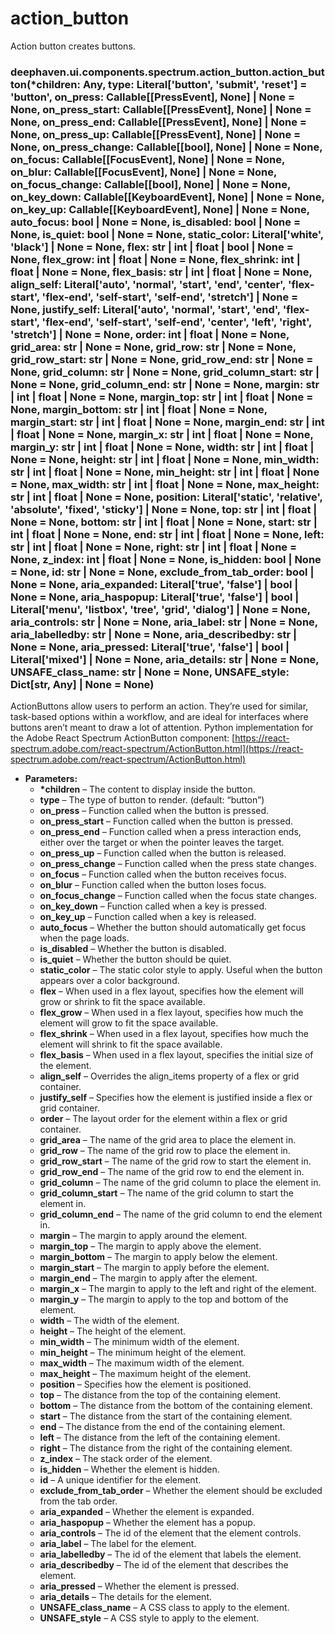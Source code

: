 # action_button

Action button creates buttons.

<a id="module-deephaven.ui.components.spectrum.action_button"></a>

### deephaven.ui.components.spectrum.action_button.action_button(\*children: Any, type: Literal['button', 'submit', 'reset'] = 'button', on_press: Callable[[PressEvent], None] | None = None, on_press_start: Callable[[PressEvent], None] | None = None, on_press_end: Callable[[PressEvent], None] | None = None, on_press_up: Callable[[PressEvent], None] | None = None, on_press_change: Callable[[bool], None] | None = None, on_focus: Callable[[FocusEvent], None] | None = None, on_blur: Callable[[FocusEvent], None] | None = None, on_focus_change: Callable[[bool], None] | None = None, on_key_down: Callable[[KeyboardEvent], None] | None = None, on_key_up: Callable[[KeyboardEvent], None] | None = None, auto_focus: bool | None = None, is_disabled: bool | None = None, is_quiet: bool | None = None, static_color: Literal['white', 'black'] | None = None, flex: str | int | float | bool | None = None, flex_grow: int | float | None = None, flex_shrink: int | float | None = None, flex_basis: str | int | float | None = None, align_self: Literal['auto', 'normal', 'start', 'end', 'center', 'flex-start', 'flex-end', 'self-start', 'self-end', 'stretch'] | None = None, justify_self: Literal['auto', 'normal', 'start', 'end', 'flex-start', 'flex-end', 'self-start', 'self-end', 'center', 'left', 'right', 'stretch'] | None = None, order: int | float | None = None, grid_area: str | None = None, grid_row: str | None = None, grid_row_start: str | None = None, grid_row_end: str | None = None, grid_column: str | None = None, grid_column_start: str | None = None, grid_column_end: str | None = None, margin: str | int | float | None = None, margin_top: str | int | float | None = None, margin_bottom: str | int | float | None = None, margin_start: str | int | float | None = None, margin_end: str | int | float | None = None, margin_x: str | int | float | None = None, margin_y: str | int | float | None = None, width: str | int | float | None = None, height: str | int | float | None = None, min_width: str | int | float | None = None, min_height: str | int | float | None = None, max_width: str | int | float | None = None, max_height: str | int | float | None = None, position: Literal['static', 'relative', 'absolute', 'fixed', 'sticky'] | None = None, top: str | int | float | None = None, bottom: str | int | float | None = None, start: str | int | float | None = None, end: str | int | float | None = None, left: str | int | float | None = None, right: str | int | float | None = None, z_index: int | float | None = None, is_hidden: bool | None = None, id: str | None = None, exclude_from_tab_order: bool | None = None, aria_expanded: Literal['true', 'false'] | bool | None = None, aria_haspopup: Literal['true', 'false'] | bool | Literal['menu', 'listbox', 'tree', 'grid', 'dialog'] | None = None, aria_controls: str | None = None, aria_label: str | None = None, aria_labelledby: str | None = None, aria_describedby: str | None = None, aria_pressed: Literal['true', 'false'] | bool | Literal['mixed'] | None = None, aria_details: str | None = None, UNSAFE_class_name: str | None = None, UNSAFE_style: Dict[str, Any] | None = None)

ActionButtons allow users to perform an action. They’re used for similar, task-based options within a workflow, and are ideal for interfaces where buttons aren’t meant to draw a lot of attention.
Python implementation for the Adobe React Spectrum ActionButton component: [https://react-spectrum.adobe.com/react-spectrum/ActionButton.html](https://react-spectrum.adobe.com/react-spectrum/ActionButton.html)

* **Parameters:**
  * **\*children** – The content to display inside the button.
  * **type** – The type of button to render. (default: “button”)
  * **on_press** – Function called when the button is pressed.
  * **on_press_start** – Function called when the button is pressed.
  * **on_press_end** – Function called when a press interaction ends, either over the target or when the pointer leaves the target.
  * **on_press_up** – Function called when the button is released.
  * **on_press_change** – Function called when the press state changes.
  * **on_focus** – Function called when the button receives focus.
  * **on_blur** – Function called when the button loses focus.
  * **on_focus_change** – Function called when the focus state changes.
  * **on_key_down** – Function called when a key is pressed.
  * **on_key_up** – Function called when a key is released.
  * **auto_focus** – Whether the button should automatically get focus when the page loads.
  * **is_disabled** – Whether the button is disabled.
  * **is_quiet** – Whether the button should be quiet.
  * **static_color** – The static color style to apply. Useful when the button appears over a color background.
  * **flex** – When used in a flex layout, specifies how the element will grow or shrink to fit the space available.
  * **flex_grow** – When used in a flex layout, specifies how much the element will grow to fit the space available.
  * **flex_shrink** – When used in a flex layout, specifies how much the element will shrink to fit the space available.
  * **flex_basis** – When used in a flex layout, specifies the initial size of the element.
  * **align_self** – Overrides the align_items property of a flex or grid container.
  * **justify_self** – Specifies how the element is justified inside a flex or grid container.
  * **order** – The layout order for the element within a flex or grid container.
  * **grid_area** – The name of the grid area to place the element in.
  * **grid_row** – The name of the grid row to place the element in.
  * **grid_row_start** – The name of the grid row to start the element in.
  * **grid_row_end** – The name of the grid row to end the element in.
  * **grid_column** – The name of the grid column to place the element in.
  * **grid_column_start** – The name of the grid column to start the element in.
  * **grid_column_end** – The name of the grid column to end the element in.
  * **margin** – The margin to apply around the element.
  * **margin_top** – The margin to apply above the element.
  * **margin_bottom** – The margin to apply below the element.
  * **margin_start** – The margin to apply before the element.
  * **margin_end** – The margin to apply after the element.
  * **margin_x** – The margin to apply to the left and right of the element.
  * **margin_y** – The margin to apply to the top and bottom of the element.
  * **width** – The width of the element.
  * **height** – The height of the element.
  * **min_width** – The minimum width of the element.
  * **min_height** – The minimum height of the element.
  * **max_width** – The maximum width of the element.
  * **max_height** – The maximum height of the element.
  * **position** – Specifies how the element is positioned.
  * **top** – The distance from the top of the containing element.
  * **bottom** – The distance from the bottom of the containing element.
  * **start** – The distance from the start of the containing element.
  * **end** – The distance from the end of the containing element.
  * **left** – The distance from the left of the containing element.
  * **right** – The distance from the right of the containing element.
  * **z_index** – The stack order of the element.
  * **is_hidden** – Whether the element is hidden.
  * **id** – A unique identifier for the element.
  * **exclude_from_tab_order** – Whether the element should be excluded from the tab order.
  * **aria_expanded** – Whether the element is expanded.
  * **aria_haspopup** – Whether the element has a popup.
  * **aria_controls** – The id of the element that the element controls.
  * **aria_label** – The label for the element.
  * **aria_labelledby** – The id of the element that labels the element.
  * **aria_describedby** – The id of the element that describes the element.
  * **aria_pressed** – Whether the element is pressed.
  * **aria_details** – The details for the element.
  * **UNSAFE_class_name** – A CSS class to apply to the element.
  * **UNSAFE_style** – A CSS style to apply to the element.

